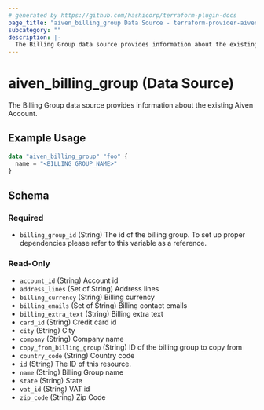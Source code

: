 ```yaml
---
# generated by https://github.com/hashicorp/terraform-plugin-docs
page_title: "aiven_billing_group Data Source - terraform-provider-aiven"
subcategory: ""
description: |-
  The Billing Group data source provides information about the existing Aiven Account.
---
```


# aiven_billing_group (Data Source)

The Billing Group data source provides information about the existing Aiven Account.

## Example Usage

```terraform
data "aiven_billing_group" "foo" {
  name = "<BILLING_GROUP_NAME>"
}
```

<!-- schema generated by tfplugindocs -->
## Schema

### Required

- `billing_group_id` (String) The id of the billing group. To set up proper dependencies please refer to this variable as a reference.

### Read-Only

- `account_id` (String) Account id
- `address_lines` (Set of String) Address lines
- `billing_currency` (String) Billing currency
- `billing_emails` (Set of String) Billing contact emails
- `billing_extra_text` (String) Billing extra text
- `card_id` (String) Credit card id
- `city` (String) City
- `company` (String) Company name
- `copy_from_billing_group` (String) ID of the billing group to copy from
- `country_code` (String) Country code
- `id` (String) The ID of this resource.
- `name` (String) Billing Group name
- `state` (String) State
- `vat_id` (String) VAT id
- `zip_code` (String) Zip Code


